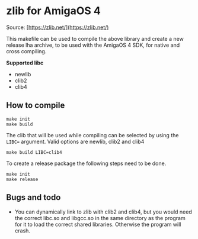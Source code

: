 # zlib for AmigaOS 4

Source: [https://zlib.net/](https://zlib.net/)

This makefile can be used to compile the above library and create a new release lha archive, to be used with the AmigaOS 4 SDK, for native and cross compiling.

**Supported libc**
- newlib
- clib2
- clib4

## How to compile
```
make init
make build
```

The clib that will be used while compiling can be selected by using the `LIBC=` argument.
Valid options are newlib, clib2 and clib4
```
make build LIBC=clib4
```

To create a release package the following steps need to be done.
```
make init
make release
```

## Bugs and todo
- You can dynamically link to zlib with clib2 and clib4, but you would need the correct libc.so and libgcc.so in the same directory as the program for it to load the correct shared libraries. Otherwise the program will crash.
